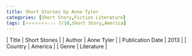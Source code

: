 ```yaml
---
title: Short Stories by Anne Tyler
categories: [Short Story,Fiction Literature]
tags: [⭐⭐⭐⭐⭐⭐⭐☆☆☆ 7/10,Short Story,America]
---     
```

| Title | Short Stories  |
| Author |  Anne Tyler  |
| Publication Date | 2013   |
| Country | America |
| Genre | Literature  |
        